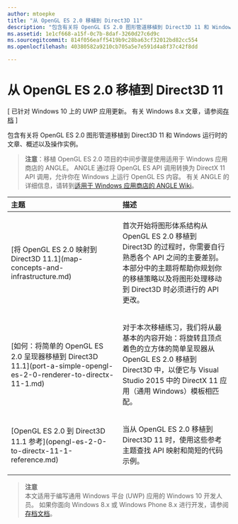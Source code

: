 ```yaml
---
author: mtoepke
title: "从 OpenGL ES 2.0 移植到 Direct3D 11"
description: "包含有关将 OpenGL ES 2.0 图形管道移植到 Direct3D 11 和 Windows 运行时的文章、概述以及演练。"
ms.assetid: 1e1cf668-a15f-0c7b-8daf-3260d27c6d9c
ms.sourcegitcommit: 814f056eaff5419b9c28ba63cf32012bd82cc554
ms.openlocfilehash: 40380582a9210cb705a5e7e591d4a8f37c42f8dd

---
```


# 从 OpenGL ES 2.0 移植到 Direct3D 11


\[ 已针对 Windows 10 上的 UWP 应用更新。 有关 Windows 8.x 文章，请参阅[存档](http://go.microsoft.com/fwlink/p/?linkid=619132) \]

包含有关将 OpenGL ES 2.0 图形管道移植到 Direct3D 11 和 Windows 运行时的文章、概述以及操作实例。

> **注意**：移植 OpenGL ES 2.0 项目的中间步骤是使用适用于 Windows 应用商店的 ANGLE。 ANGLE 通过将 OpenGL ES API 调用转换为 DirectX 11 API 调用，允许你在 Windows 上运行 OpenGL ES 内容。 有关 ANGLE 的详细信息，请转到[适用于 Windows 应用商店的 ANGLE Wiki](http://go.microsoft.com/fwlink/p/?linkid=618387)。

 

<table>
<colgroup>
<col width="50%" />
<col width="50%" />
</colgroup>
<thead>
<tr class="header">
<th align="left">主题</th>
<th align="left">描述</th>
</tr>
</thead>
<tbody>
<tr class="odd">
<td align="left"><p>[将 OpenGL ES 2.0 映射到 Direct3D 11.1](map-concepts-and-infrastructure.md)</p></td>
<td align="left"><p>首次开始将图形体系结构从 OpenGL ES 2.0 移植到 Direct3D 的过程时，你需要自行熟悉各个 API 之间的主要差别。 本部分中的主题将帮助你规划你的移植策略以及将图形处理移动到 Direct3D 时必须进行的 API 更改。</p></td>
</tr>
<tr class="even">
<td align="left"><p>[如何：将简单的 OpenGL ES 2.0 呈现器移植到 Direct3D 11.1](port-a-simple-opengl-es-2-0-renderer-to-directx-11-1.md)</p></td>
<td align="left"><p>对于本次移植练习，我们将从最基本的内容开始：将旋转且顶点着色的立方体的简单呈现器从 OpenGL ES 2.0 移植到 Direct3D 中，以便它与 Visual Studio 2015 中的 DirectX 11 应用（通用 Windows）模板相匹配。</p></td>
</tr>
<tr class="odd">
<td align="left"><p>[OpenGL ES 2.0 到 Direct3D 11.1 参考](opengl-es-2-0-to-directx-11-1-reference.md)</p></td>
<td align="left"><p>当从 OpenGL ES 2.0 移植到 Direct3D 11 时，使用这些参考主题查找 API 映射和简短的代码示例。</p></td>
</tr>
</tbody>
</table>

 

> **注意**  
本文适用于编写通用 Windows 平台 (UWP) 应用的 Windows 10 开发人员。 如果你面向 Windows 8.x 或 Windows Phone 8.x 进行开发，请参阅[存档文档](http://go.microsoft.com/fwlink/p/?linkid=619132)。

 

 

 







<!--HONumber=Jun16_HO5-->


